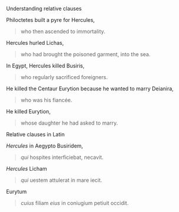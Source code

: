 Understanding relative clauses


Philoctetes built a pyre for Hercules, 
> who then ascended to immortality.

Hercules hurled Lichas, 
> who had brought the poisoned garment, into the sea.

In Egypt, Hercules killed Busiris, 
> who regularly sacrificed foreigners.

He killed the Centaur Eurytion because he wanted to marry Deianira, 
> who was his fiancée.

He killed Eurytion, 
> whose daughter he had asked to marry.


Relative clauses in Latin


*Hercules* in Aegypto Busiridem, 
> *qui* hospites interficiebat, necavit.

*Hercules* Licham 
> *qui* uestem attulerat in mare iecit.

Eurytum 
> *cuius* filiam *eius* in coniugium petiuit occidit.

